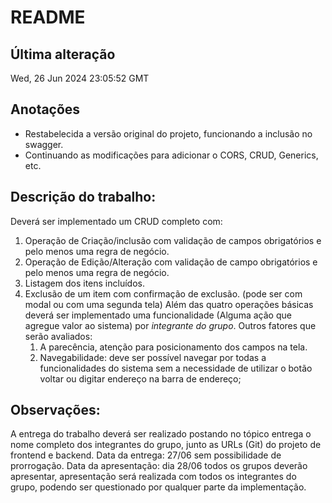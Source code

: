 # README

## Última alteração
Wed, 26 Jun 2024 23:05:52 GMT

## Anotações
* Restabelecida a versão original do projeto, funcionando a inclusão no swagger.
* Continuando as modificações para adicionar o CORS, CRUD, Generics, etc.

## Descrição do trabalho:
Deverá ser implementado um CRUD completo com:
1. Operação de Criação/inclusão com validação de campos obrigatórios e pelo menos uma regra de negócio.
2. Operação de Edição/Alteração com validação de campo obrigatórios e pelo menos uma regra de negócio.
3. Listagem dos itens incluídos.
4. Exclusão de um item com confirmação de exclusão. (pode ser com modal ou com uma segunda tela)
   Além das quatro operações básicas deverá ser implementado uma funcionalidade (Alguma ação que agregue valor ao sistema) por *integrante do grupo*.
   Outros fatores que serão avaliados:
   1. A parecência, atenção para posicionamento dos campos na tela.
   2. Navegabilidade: deve ser possível navegar por todas a funcionalidades do sistema sem a necessidade de utilizar o botão voltar ou digitar endereço na barra de endereço;

## Observações:
A entrega do trabalho deverá ser realizado postando no tópico entrega o nome completo dos integrantes do grupo, junto as URLs (Git) do projeto de frontend e backend.
Data da entrega: 27/06 sem possibilidade de prorrogação.
Data da apresentação: dia 28/06 todos os grupos deverão apresentar, apresentação será realizada com todos os integrantes do grupo, podendo ser questionado por qualquer parte da implementação.
